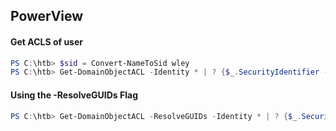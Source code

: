 
## PowerView

#### Get ACLS of user 

```powershell
PS C:\htb> $sid = Convert-NameToSid wley
PS C:\htb> Get-DomainObjectACL -Identity * | ? {$_.SecurityIdentifier -eq $sid}
```


#### Using the -ResolveGUIDs Flag

```powershell
PS C:\htb> Get-DomainObjectACL -ResolveGUIDs -Identity * | ? {$_.SecurityIdentifier -eq $sid} 
```


